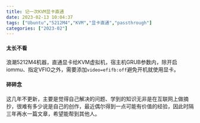 ```yaml
---
title: 记一次KVM显卡直通
date: 2023-02-13 10:04:37
tags: ["Ubuntu","5212M4","KVM","显卡直通","passthrough"]
categories: ["2023-02"]
---
```


#### 太长不看

浪潮5212M4机器，直通显卡给KVM虚拟机，宿主机GRUB参数内，除开启iommu、指定VFIO之外，需要添加`video=efifb:off`避免开机就使用显卡。

#### 碎碎念

这几年不更新，主要是觉得自己解决的问题、学到的知识无非是在互联网上做摘抄，很难有多少说是自己的创作，最近偶尔得到一点可能有价值的经验，因此时隔三年再水一篇文章，希望能帮到其他人。

